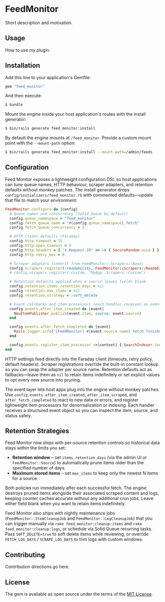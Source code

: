 # FeedMonitor
Short description and motivation.

## Usage
How to use my plugin.

## Installation
Add this line to your application's Gemfile:

```ruby
gem "feed_monitor"
```

And then execute:
```bash
$ bundle
```

Mount the engine inside your host application's routes with the install generator:

```bash
$ bin/rails generate feed_monitor:install
```

By default the engine mounts at `/feed_monitor`. Provide a custom mount point with the `--mount-path` option:

```bash
$ bin/rails generate feed_monitor:install --mount-path=/admin/feeds
```

## Configuration

Feed Monitor exposes a lightweight configuration DSL so host applications can tune queue names, HTTP behaviour, scraper adapters, and retention defaults without monkey patches. The install generator drops `config/initializers/feed_monitor.rb` with commented defaults—update that file to match your environment:

```ruby
FeedMonitor.configure do |config|
  # Queue names and concurrency (Solid Queue by default)
  config.queue_namespace = "feed_monitor"
  config.fetch_queue_name = "#{config.queue_namespace}_fetch"
  config.fetch_queue_concurrency = 2

  # HTTP client defaults (Faraday)
  config.http.timeout = 15
  config.http.open_timeout = 5
  config.http.headers = { "X-Request-ID" => -> { SecureRandom.uuid } }
  config.http.retry_max = 6

  # Scraper adapters (inherit from FeedMonitor::Scrapers::Base)
  config.scrapers.register(:readability, FeedMonitor::Scrapers::Readability)
  # config.scrapers.register(:custom, "MyApp::Scrapers::Custom")

  # Retention defaults applied when a source leaves fields blank
  config.retention.items_retention_days = nil
  config.retention.max_items = nil
  config.retention.strategy = :soft_delete

  # Event callbacks and item processors (each handler receives an event object)
  config.events.after_item_created do |event|
    NewItemPublisher.publish(event.item, source: event.source)
  end

  config.events.after_fetch_completed do |event|
    Rails.logger.info("[FeedMonitor] #{event.source.name} fetch finished with #{event.status}")
  end

  config.events.register_item_processor ->(context) { SearchIndexer.index(context.item) }
end
```

HTTP settings feed directly into the Faraday client (timeouts, retry policy, default headers). Scraper registrations override the built-in constant lookup so you can swap the adapter per source name. Retention defaults act as fallbacks—leave them as `nil` to retain items indefinitely or set explicit values to opt every new source into pruning.

The event layer lets host apps plug into the engine without monkey patches. Use `config.events.after_item_created`, `after_item_scraped`, and `after_fetch_completed` to react to new data or errors, and register lightweight item processors for denormalization or indexing. Each handler receives a structured event object so you can inspect the item, source, and status safely.

## Retention Strategies

Feed Monitor now ships with per-source retention controls so historical data stays within the limits you set:

- **Retention window** – set `items_retention_days` (via the admin UI or `FeedMonitor::Source`) to automatically prune items older than the specified number of days.
- **Maximum stored items** – set `max_items` to keep only the newest N items for a source.

Both policies run immediately after each successful fetch. The engine destroys pruned items alongside their associated scraped content and logs, keeping counter caches accurate without any additional cron jobs. Leave either field blank when you want to retain items indefinitely.

Feed Monitor also ships with nightly maintenance jobs (`FeedMonitor::ItemCleanupJob` and `FeedMonitor::LogCleanupJob`) that you can trigger manually via `rake feed_monitor:cleanup:items` and `rake feed_monitor:cleanup:logs`, or schedule via Solid Queue recurring tasks. Pass `SOFT_DELETE=true` to soft delete items while reviewing, or override `FETCH_LOG_DAYS` / `SCRAPE_LOG_DAYS` to trim logs with custom windows.

## Contributing
Contribution directions go here.

## License
The gem is available as open source under the terms of the [MIT License](https://opensource.org/licenses/MIT).
